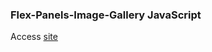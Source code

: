 ### Flex-Panels-Image-Gallery JavaScript
Access [site](https://meenakshy-s.github.io/Flex-Panels-Image-Gallery/)